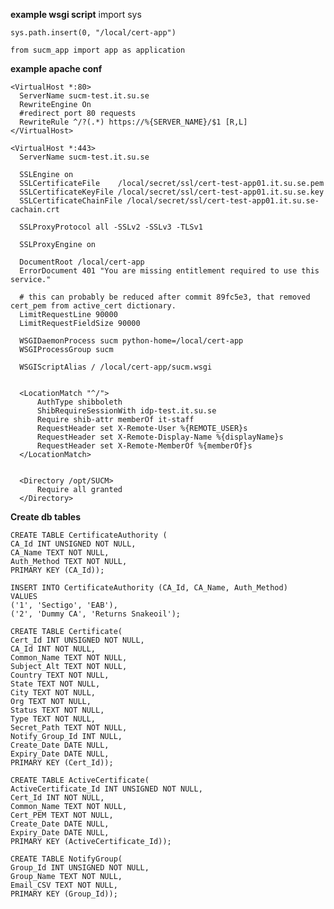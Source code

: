 **example wsgi script**
	import sys
	
	sys.path.insert(0, "/local/cert-app")
	
	from sucm_app import app as application
**example apache conf**

    <VirtualHost *:80>
      ServerName sucm-test.it.su.se
      RewriteEngine On
      #redirect port 80 requests
      RewriteRule ^/?(.*) https://%{SERVER_NAME}/$1 [R,L]
    </VirtualHost>
    
    <VirtualHost *:443>
      ServerName sucm-test.it.su.se
    
      SSLEngine on
      SSLCertificateFile	/local/secret/ssl/cert-test-app01.it.su.se.pem
      SSLCertificateKeyFile /local/secret/ssl/cert-test-app01.it.su.se.key
      SSLCertificateChainFile /local/secret/ssl/cert-test-app01.it.su.se-cachain.crt
    
      SSLProxyProtocol all -SSLv2 -SSLv3 -TLSv1
    
      SSLProxyEngine on
    
      DocumentRoot /local/cert-app
      ErrorDocument 401 "You are missing entitlement required to use this service."
    
      # this can probably be reduced after commit 89fc5e3, that removed cert_pem from active_cert dictionary.
      LimitRequestLine 90000
      LimitRequestFieldSize 90000
    
      WSGIDaemonProcess sucm python-home=/local/cert-app
      WSGIProcessGroup sucm
    
      WSGIScriptAlias / /local/cert-app/sucm.wsgi
    
    
      <LocationMatch "^/">
          AuthType shibboleth
          ShibRequireSessionWith idp-test.it.su.se
          Require shib-attr memberOf it-staff
          RequestHeader set X-Remote-User %{REMOTE_USER}s
          RequestHeader set X-Remote-Display-Name %{displayName}s
          RequestHeader set X-Remote-MemberOf %{memberOf}s
      </LocationMatch>
    
    
      <Directory /opt/SUCM>
          Require all granted
      </Directory>

</VirtualHost>

**Create db tables**

    CREATE TABLE CertificateAuthority (
    CA_Id INT UNSIGNED NOT NULL,
    CA_Name TEXT NOT NULL,
    Auth_Method TEXT NOT NULL,
    PRIMARY KEY (CA_Id));
    
    INSERT INTO CertificateAuthority (CA_Id, CA_Name, Auth_Method)
    VALUES
    ('1', 'Sectigo', 'EAB'),
    ('2', 'Dummy CA', 'Returns Snakeoil');
    
    CREATE TABLE Certificate(
    Cert_Id INT UNSIGNED NOT NULL,
    CA_Id INT NOT NULL,
    Common_Name TEXT NOT NULL,
    Subject_Alt TEXT NOT NULL,
    Country TEXT NOT NULL,
    State TEXT NOT NULL,
    City TEXT NOT NULL,
    Org TEXT NOT NULL,
    Status TEXT NOT NULL,
    Type TEXT NOT NULL,
    Secret_Path TEXT NOT NULL,
    Notify_Group_Id INT NULL,
    Create_Date DATE NULL,
    Expiry_Date DATE NULL,
    PRIMARY KEY (Cert_Id));
    
    CREATE TABLE ActiveCertificate(
    ActiveCertificate_Id INT UNSIGNED NOT NULL,
    Cert_Id INT NOT NULL,
    Common_Name TEXT NOT NULL,
    Cert_PEM TEXT NOT NULL,
    Create_Date DATE NULL,
    Expiry_Date DATE NULL,
    PRIMARY KEY (ActiveCertificate_Id));
    
    CREATE TABLE NotifyGroup(
    Group_Id INT UNSIGNED NOT NULL,
    Group_Name TEXT NOT NULL,
    Email_CSV TEXT NOT NULL,
    PRIMARY KEY (Group_Id));

